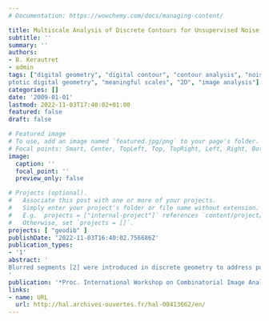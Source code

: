 ```yaml
---
# Documentation: https://wowchemy.com/docs/managing-content/

title: Multiscale Analysis of Discrete Contours for Unsupervised Noise Detection
subtitle: ''
summary: ''
authors:
- B. Kerautret
- admin
tags: ["digital geometry", "digital contour", "contour analysis", "noise detection", "asym\
ptotic digital geometry", "meaningful scales", "2D", "image analysis"]
categories: []
date: '2009-01-01'
lastmod: 2022-11-03T17:40:02+01:00
featured: false
draft: false

# Featured image
# To use, add an image named `featured.jpg/png` to your page's folder.
# Focal points: Smart, Center, TopLeft, Top, TopRight, Left, Right, BottomLeft, Bottom, BottomRight.
image:
  caption: ''
  focal_point: ''
  preview_only: false

# Projects (optional).
#   Associate this post with one or more of your projects.
#   Simply enter your project's folder or file name without extension.
#   E.g. `projects = ["internal-project"]` references `content/project/deep-learning/index.md`.
#   Otherwise, set `projects = []`.
projects: [ "geodib" ]
publishDate: '2022-11-03T16:40:02.756686Z'
publication_types:
- '1'
abstract: '
Blurred segments [2] were introduced in discrete geometry to address possible noise along discrete contours. The noise is not really detected but is rather canceled out by thickening digital straight segments. The thickness is tuned by a user and set globally for the contour, which requires both supervision and non-adaptive contour processing. To overcome this issue, we propose an original strategy to detect locally both the amount of noise and the meaningful scales of each point of a digital contour. Based on the asymptotic properties of maximal segments, it also detects curved and flat parts of the contour. From a given maximal observation scale, the proposed approach does not require any parameter tuning and is easy to implement. We demonstrate its effectiveness on several datasets. Its potential applications are numerous, ranging from geometric estimators to contour reconstruction.
'
publication: '*Proc. International Workshop on Combinatorial Image Analysis (IWCIA2009)*, volume 5852 of Lecture Notes in Computer Science, pp 187-200, 2009. Springer'
links:
- name: URL
  url: http://hal.archives-ouvertes.fr/hal-00413662/en/
---
```


